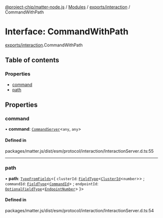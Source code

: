 [@project-chip/matter-node.js](../README.md) / [Modules](../modules.md) / [exports/interaction](../modules/exports_interaction.md) / CommandWithPath

# Interface: CommandWithPath

[exports/interaction](../modules/exports_interaction.md).CommandWithPath

## Table of contents

### Properties

- [command](exports_interaction.CommandWithPath.md#command)
- [path](exports_interaction.CommandWithPath.md#path)

## Properties

### command

• **command**: [`CommandServer`](../classes/exports_cluster.CommandServer.md)\<`any`, `any`\>

#### Defined in

packages/matter.js/dist/esm/protocol/interaction/InteractionServer.d.ts:55

___

### path

• **path**: [`TypeFromFields`](../modules/exports_tlv.md#typefromfields)\<\{ `clusterId`: [`FieldType`](exports_tlv.FieldType.md)\<[`ClusterId`](../modules/exports_datatype.md#clusterid)\<`number`\>\> ; `commandId`: [`FieldType`](exports_tlv.FieldType.md)\<[`CommandId`](../modules/exports_datatype.md#commandid)\> ; `endpointId`: [`OptionalFieldType`](exports_tlv.OptionalFieldType.md)\<[`EndpointNumber`](../modules/exports_datatype.md#endpointnumber)\>  }\>

#### Defined in

packages/matter.js/dist/esm/protocol/interaction/InteractionServer.d.ts:54
